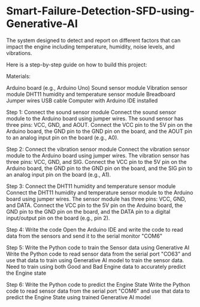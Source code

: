 # Smart-Failure-Detection-SFD-using-Generative-AI
The system  designed to detect and report on different  factors that can impact the engine including temperature, humidity, noise levels, and vibrations.

Here is a step-by-step guide on how to build this project:

Materials:

Arduino board (e.g., Arduino Uno)
Sound sensor module
Vibration sensor module
DHT11 humidity and temperature sensor module
Breadboard
Jumper wires
USB cable
Computer with Arduino IDE installed

Step 1: Connect the sound sensor module
Connect the sound sensor module to the Arduino board using jumper wires. The sound sensor has three pins: VCC, GND, and AOUT. Connect the VCC pin to the 5V pin on the Arduino board, the GND pin to the GND pin on the board, and the AOUT pin to an analog input pin on the board (e.g., A0).

Step 2: Connect the vibration sensor module
Connect the vibration sensor module to the Arduino board using jumper wires. The vibration sensor has three pins: VCC, GND, and SIG. Connect the VCC pin to the 5V pin on the Arduino board, the GND pin to the GND pin on the board, and the SIG pin to an analog input pin on the board (e.g., A1).

Step 3: Connect the DHT11 humidity and temperature sensor module
Connect the DHT11 humidity and temperature sensor module to the Arduino board using jumper wires. The sensor module has three pins: VCC, GND, and DATA. Connect the VCC pin to the 5V pin on the Arduino board, the GND pin to the GND pin on the board, and the DATA pin to a digital input/output pin on the board (e.g., pin 2).

Step 4: Write the code
Open the Arduino IDE and write the code to read data from the sensors and send it to the serial monitor "COM6"

Step 5: Write the Python code to train the Sensor data using Generative AI
Write the Python code to read sensor data from the serial port "CO63" and use that data to train using Generative AI model to train the sensor data. Need to train using both Good and Bad Engine data to accurately predict the Engine state

Step 6: Write the Python code to predict the Engine State
Write the Python code to read sensor data from the serial port "COM6" and use that data to predict the Engine State using trained Generative AI model
